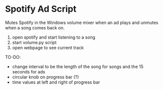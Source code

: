 # Spotify Ad Script

Mutes Spotify in the Windows volume mixer when an ad plays and unmutes when a song comes back on.

1. open spotify and start listening to a song
2. start volume.py script
3. open webpage to see current track

TO-DO:

- change interval to be the length of the song for songs and the 15 seconds for ads
- circular knob on progress bar (?)
- time values at left and right of progress bar
